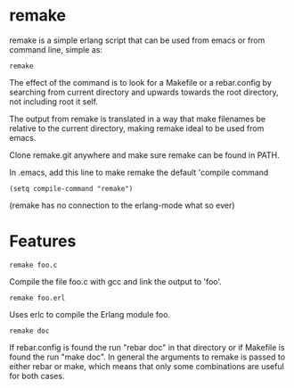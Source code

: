 remake
======

remake is a simple erlang script that can be used from emacs
or from command line, simple as:

    remake

The effect of the command is to look for a Makefile or a rebar.config
by searching from current directory and upwards towards the root directory,
not including root it self.

The output from remake is translated in a way that make filenames
be relative to the current directory, making remake ideal to be used
from emacs.

Clone remake.git anywhere and make sure remake can be found in PATH.

In .emacs, add this line to make remake the default 'compile command

    (setq compile-command "remake")

(remake has no connection to the erlang-mode what so ever)

Features
========

    remake foo.c

Compile the file foo.c with gcc and link the output to 'foo'.

    remake foo.erl

Uses erlc to compile the Erlang module foo.

    remake doc

If rebar.config is found the run "rebar doc" in that directory or
if Makefile is found the run "make doc". In general the arguments
to remake is passed to either rebar or make, which means that only
some combinations are useful for both cases.
